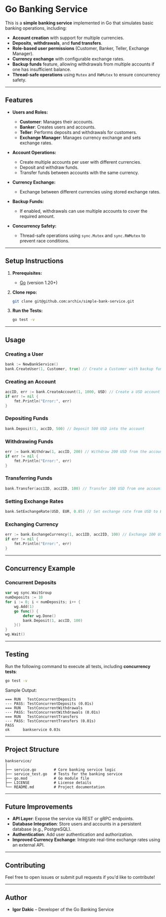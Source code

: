 
# Go Banking Service

This is a **simple banking service** implemented in Go that simulates basic banking operations, including:

- **Account creation** with support for multiple currencies.
- **Deposits**, **withdrawals**, and **fund transfers**.
- **Role-based user permissions** (Customer, Banker, Teller, Exchange Manager).
- **Currency exchange** with configurable exchange rates.
- **Backup funds** feature, allowing withdrawals from multiple accounts if one has insufficient balance.
- **Thread-safe operations** using `Mutex` and `RWMutex` to ensure concurrency safety.

---

## **Features**

- **Users and Roles:**
  - **Customer**: Manages their accounts.
  - **Banker**: Creates users and accounts.
  - **Teller**: Performs deposits and withdrawals for customers.
  - **Exchange Manager**: Manages currency exchange and sets exchange rates.

- **Account Operations:**
  - Create multiple accounts per user with different currencies.
  - Deposit and withdraw funds.
  - Transfer funds between accounts with the same currency.

- **Currency Exchange:**
  - Exchange between different currencies using stored exchange rates.

- **Backup Funds:**
  - If enabled, withdrawals can use multiple accounts to cover the required amount.

- **Concurrency Safety:**
  - Thread-safe operations using `sync.Mutex` and `sync.RWMutex` to prevent race conditions.

---

## **Setup Instructions**

1. **Prerequisites:**
   - [Go](https://golang.org/dl/) (version 1.20+)

2. **Clone repo:**

   ```bash
   git clone git@github.com:archix/simple-bank-service.git
   ```

3. **Run the Tests:**

   ```bash
   go test -v
   ```

---

## **Usage**

### **Creating a User**
```go
bank := NewBankService()
bank.CreateUser(1, Customer, true) // Create a Customer with backup fund usage enabled
```

### **Creating an Account**
```go
accID, err := bank.CreateAccount(1, 1000, USD) // Create a USD account with an initial deposit of 1000
if err != nil {
    fmt.Println("Error:", err)
}
```

### **Depositing Funds**
```go
bank.Deposit(1, accID, 500) // Deposit 500 USD into the account
```

### **Withdrawing Funds**
```go
err := bank.Withdraw(1, accID, 200) // Withdraw 200 USD from the account
if err != nil {
    fmt.Println("Error:", err)
}
```

### **Transferring Funds**
```go
bank.Transfer(acc1ID, acc2ID, 100) // Transfer 100 USD from one account to another
```

### **Setting Exchange Rates**
```go
bank.SetExchangeRate(USD, EUR, 0.85) // Set exchange rate from USD to EUR
```

### **Exchanging Currency**
```go
err := bank.ExchangeCurrency(1, acc1ID, acc2ID, 100) // Exchange 100 USD to EUR
if err != nil {
    fmt.Println("Error:", err)
}
```

---

## **Concurrency Example**

### **Concurrent Deposits**
```go
var wg sync.WaitGroup
numDeposits := 10
for i := 0; i < numDeposits; i++ {
    wg.Add(1)
    go func() {
        defer wg.Done()
        bank.Deposit(1, accID, 100)
    }()
}
wg.Wait()
```

---

## **Testing**

Run the following command to execute all tests, including **concurrency tests**:

```bash
go test -v
```

Sample Output:
```
=== RUN   TestConcurrentDeposits
--- PASS: TestConcurrentDeposits (0.01s)
=== RUN   TestConcurrentWithdrawals
--- PASS: TestConcurrentWithdrawals (0.01s)
=== RUN   TestConcurrentTransfers
--- PASS: TestConcurrentTransfers (0.01s)
PASS
ok  	bankservice	0.03s
```

---

## **Project Structure**

```
bankservice/
│
├── service.go        # Core banking service logic
├── service_test.go   # Tests for the banking service
├── go.mod            # Go module file
├── LICENSE           # License details
└── README.md         # Project documentation
```

---

## **Future Improvements**

- **API Layer**: Expose the service via REST or gRPC endpoints.
- **Database Integration**: Store users and accounts in a persistent database (e.g., PostgreSQL).
- **Authentication**: Add user authentication and authorization.
- **Improved Currency Exchange**: Integrate real-time exchange rates using an external API.

---

## **Contributing**

Feel free to open issues or submit pull requests if you'd like to contribute!

---

## **Author**

- **Igor Dakic** – Developer of the Go Banking Service
